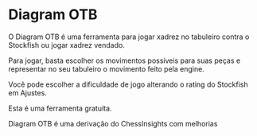 # Diagram OTB

O Diagram OTB é uma ferramenta para jogar xadrez no tabuleiro contra o Stockfish ou jogar xadrez vendado.

Para jogar, basta escolher os movimentos possíveis para suas peças e representar no seu tabuleiro o movimento feito pela engine.

Você pode escolher a dificuldade de jogo alterando o rating do Stockfish em Ajustes.

Esta é uma ferramenta gratuita.

Diagram OTB é uma derivação do ChessInsights com melhorias